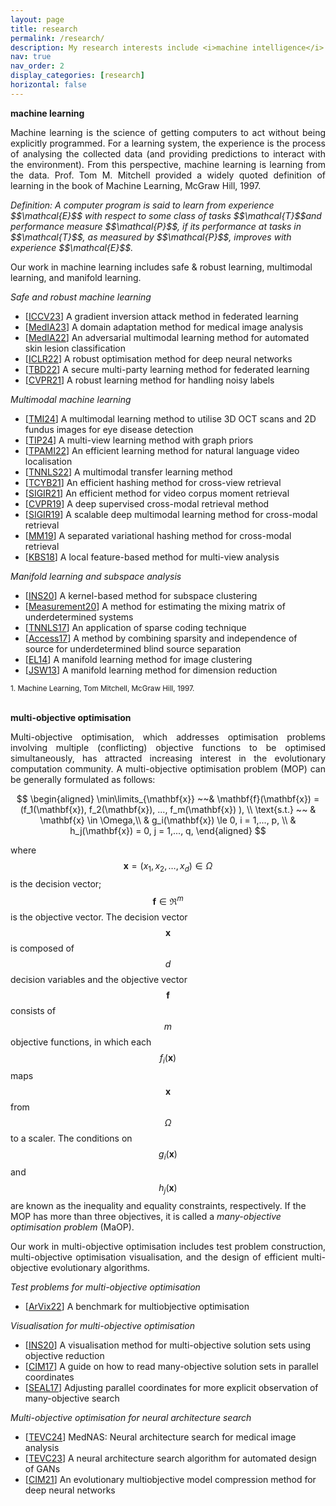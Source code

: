 ```yaml
---
layout: page
title: research
permalink: /research/
description: My research interests include <i>machine intelligence</i> and <i>evolutionary computation</i>. Currently, I focus on machine learning, multi-objective optimisation, and their applications in real-world systems.
nav: true
nav_order: 2
display_categories: [research]
horizontal: false
---
```


<strong>machine learning</strong>

<p align="justify">
Machine learning is the science of getting computers to act without being explicitly programmed. For a learning system, the experience is the process of analysing the collected data (and providing predictions to interact with the environment). From this perspective, machine learning is learning from the data. Prof. Tom M. Mitchell provided a widely quoted definition of learning in the book of Machine Learning, McGraw Hill, 1997.
</p>
<i>Definition: A computer program is said to learn from experience $$\mathcal{E}$$ with respect to some class of tasks $$\mathcal{T}$$and performance measure $$\mathcal{P}$$, if its performance at tasks in $$\mathcal{T}$$, as measured by $$\mathcal{P}$$, improves with experience $$\mathcal{E}$$.</i>

Our work in machine learning includes safe & robust learning, multimodal learning, and manifold learning.

<i>Safe and robust machine learning</i>
<ul>
<li>[<a href="https://liangli-zhen.github.io/assets/pdf/ICCV2023_GGI.pdf">ICCV23</a>] A gradient inversion attack method in federated learning</li>
<li>[<a href="https://liangli-zhen.github.io/assets/pdf/MedIA2022_CDACM.pdf">MedIA23</a>] A domain adaptation method for medical image analysis</li>
<li>[<a href="https://liangli-zhen.github.io/assets/pdf/MedIA2022_AMFAM.pdf">MedIA22</a>] An adversarial multimodal learning method for automated skin lesion classification</li>
<li>[<a href="https://liangli-zhen.github.io/assets/pdf/ICLR2022_efficient_sharpness_aware_mini.pdf">ICLR22</a>] A robust optimisation method for deep neural networks</li>
<li>[<a href="https://liangli-zhen.github.io/assets/pdf/TBD22_AMPC.pdf">TBD22</a>] A secure multi-party learning method for federated learning</li>
<li>[<a href="https://liangli-zhen.github.io/assets/pdf/CVPR2021_Learning_Cross-Modal_Retrieval_With_Noisy_Labels_CVPR_2021_paper.pdf">CVPR21</a>] A robust learning method for handling noisy labels</li>
</ul>



<i>Multimodal machine learning</i>
<ul>
<li>[<a href="https://liangli-zhen.github.io/assets/pdf/GeCoM-Net.pdf">TMI24</a>] A multimodal learning method to utilise 3D OCT scans and 2D fundus images for eye disease detection</li>
<li>[<a href="https://liangli-zhen.github.io/assets/pdf/DMLPA.pdf">TIP24</a>] A multi-view learning method with graph priors</li>
<li>[<a href="https://liangli-zhen.github.io/assets/pdf/TPAMI2022_Natural_Language_Video_Localization_A_Revisit_in_Span-Based_Question_Answering_Framework.pdf">TPAMI22</a>] An efficient learning method for natural language video localisation</li>
<li>[<a href="https://liangli-zhen.github.io/assets/pdf/TNNLS2022_DMTL_CMR.pdf">TNNLS22</a>] A multimodal transfer learning method</li>
<li>[<a href="https://liangli-zhen.github.io/assets/pdf/TCYB2020_Joint%20Versus%20Independent%20Multiview%20Hashing%20for%20Cross-View%20Retrieval.pdf">TCYB21</a>] An efficient hashing method for cross-view retrieval</li>
<li>[<a href="https://liangli-zhen.github.io/assets/pdf/SIGIR2021_Video_corpus_moment_retrieval.pdf">SIGIR21</a>] An efficient method for video corpus moment retrieval</li>
<li>[<a href="https://liangli-zhen.github.io/assets/pdf/CVPR2019_Deep_Supervised_Cross_modal_Retrieval.pdf">CVPR19</a>] A deep supervised cross-modal retrieval method</li>
<li>[<a href="https://liangli-zhen.github.io/papers/SIGIR2019_Scalable_Deep_Multimodal_Learning_for_Cross-Modal_Retrieval.pdf">SIGIR19</a>] A scalable deep multimodal learning method for cross-modal retrieval</li>
<li>[<a href="https://liangli-zhen.github.io/assets/pdf/SVHN.pdf">MM19</a>] A separated variational hashing method for cross-modal retrieval</li>
<li>[<a href="https://www.sciencedirect.com/science/article/pii/S0950705118300595">KBS18</a>] A local feature-based method for multi-view analysis</li>
</ul>


<i>Manifold learning and subspace analysis</i>
<ul>
<li>[<a href="https://liangli-zhen.github.io/assets/pdf/INS2020_Kernel%20Truncated%20Regression%20Representation%20for%20Robust%20Subspace%20Clustering.pdf">INS20</a>] A kernel-based method for subspace clustering</li>
<li>[<a href="https://liangli-zhen.github.io/assets/pdf/Measurement2020_Underdetermined_mixing_matrix_estimation_by_exploiting_sparsity_of_sources.pdf">Measurement20</a>] A method for estimating the mixing matrix of underdetermined systems</li>
<li>[<a href="https://liangli-zhen.github.io/assets/pdf/TNNLS2017_Underdetermined_blind_source_separation_using_sparse_coding.pdf">TNNLS17</a>] An application of sparse coding technique</li>
<li>[<a href="http://ieeexplore.ieee.org/stamp/stamp.jsp?tp=&amp;arnumber=8081738">Access17</a>] A method by combining sparsity and independence of source for underdetermined blind source separation</li>
<li>[<a href="http://ieeexplore.ieee.org/stamp/stamp.jsp?arnumber=6838846/">EL14</a>] A manifold learning method for image clustering</li>
<li>[<a href="http://www.jsoftware.us/vol8/jsw0802-21.pdf">JSW13</a>] A manifold learning method for dimension reduction</li>
</ul>

<sup id="fn1">1. Machine Learning, Tom Mitchell, McGraw Hill, 1997.</sup><br><br>


<strong>multi-objective optimisation</strong>


<p align="justify">Multi-objective optimisation, which addresses optimisation problems involving multiple (conflicting) objective functions to be optimised simultaneously, has attracted increasing interest in the evolutionary computation community. A multi-objective optimisation problem (MOP) can be generally
formulated as follows:</p>

$$
  \begin{aligned}
  \min\limits_{\mathbf{x}} ~~& \mathbf{f}(\mathbf{x}) = (f_1(\mathbf{x}), f_2(\mathbf{x}), ..., f_m(\mathbf{x}) ), \\
  \text{s.t.}  ~~ & \mathbf{x} \in \Omega,\\
  & g_i(\mathbf{x}) \le 0, i = 1,..., p, \\  
  & h_j(\mathbf{x}) = 0, j = 1,..., q,  
  \end{aligned}
$$

where $$\mathbf{x} = (x_1, x_2, \dots, x_d) \in \Omega$$ is the decision vector; $$\mathbf{f} \in \Re^m$$ is the objective vector. The decision vector $$\mathbf{x}$$ is composed of $$d$$ decision variables and the objective vector $$\mathbf{f}$$ consists of $$m$$ objective functions, in which each $$f_i(\mathbf{x})$$ maps $$\mathbf{x}$$ from $$\Omega$$ to a scaler. The conditions on $$g_i(\mathbf{x})$$ and $$h_j(\mathbf{x})$$ are known as the inequality and equality constraints, respectively. If the MOP has more than three objectives, it is called a <em>many-objective optimisation problem</em> (MaOP).

<p align="justify"> Our work in multi-objective optimisation includes test problem construction, multi-objective optimisation visualisation, and the design of efficient multi-objective evolutionary algorithms. </p>

<i>Test problems for multi-objective optimisation</i>
<ul>
<li>[<a href="https://arxiv.org/abs/1806.02706">ArVix22</a>] A benchmark for multiobjective optimisation</li>
</ul>

<i>Visualisation for multi-objective optimisation</i>
<ul>
<li>[<a href="https://liangli-zhen.github.io/assets/pdf/INS2020_Objective_reduction_for_visualising_many-objective_solution_sets.pdf">INS20</a>] A visualisation method for multi-objective solution sets using objective reduction</li>
<li>[<a href="https://liangli-zhen.github.io/assets/pdf/CIM2017_How_to_read_many-objective_solution_sets_in_parallel_coordinates.pdf">CIM17</a>] A guide on how to read many-objective solution sets in parallel coordinates</li>
<li>[<a href="https://liangli-zhen.github.io/assets/pdf/APC.pdf">SEAL17</a>] Adjusting parallel coordinates for more explicit observation of many-objective search</li>
</ul>


<i>Multi-objective optimisation for neural architecture search</i>
<ul>
<li>[<a href="https://liangli-zhen.github.io/assets/pdf/MedNAS.pdf">TEVC24</a>] MedNAS: Neural architecture search for medical image analysis</li>
<li>[<a href="https://liangli-zhen.github.io/assets/pdf/EWSGAN_TEVC2023.pdf">TEVC23</a>] A neural architecture search algorithm for automated design of GANs</li>
<li>[<a href="https://liangli-zhen.github.io/assets/pdf/CIM2021-Evolutionary_Multi-Objective_Model_Compression_for_Deep_Neural_Networks.pdf">CIM21</a>] An evolutionary multiobjective model compression method for deep neural networks</li>
</ul><br>
